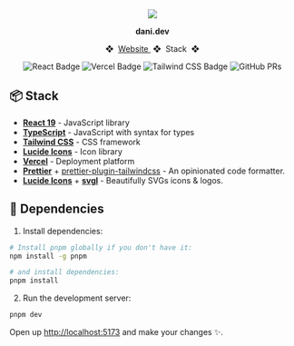 <div align="center">
  <a href="https://dani-dev-neon.vercel.app/">
    <img src="static/images/page.png" />
  </a>
  <p>
    <strong>dani.dev</strong>
  </p>
</div>

<div align="center">
    <span>&nbsp;❖&nbsp;</span>
    <a href="https://dani-dev-neon.vercel.app/" target="_blank">
        Website
    </a>
    <span>&nbsp;❖&nbsp;</span>
    <a>
        Stack
    </a>
    <span>&nbsp;❖&nbsp;</span>
</div>

</p>

<div align="center">

![React Badge](https://img.shields.io/badge/React-61DAFB?logo=react&logoColor=fff&style=flat)
![Vercel Badge](https://img.shields.io/badge/Vercel-000?logo=vercel&logoColor=fff&style=flat)
![Tailwind CSS Badge](https://img.shields.io/badge/Tailwind%20CSS-06B6D4?logo=tailwindcss&logoColor=fff&style=flat)
![GitHub PRs](https://img.shields.io/github/issues-pr/pheralb/pheralb.dev)

</div>

## 📦 Stack

- [**React 19**](https://reactjs.org/) - JavaScript library
- [**TypeScript**](https://www.typescriptlang.org/) - JavaScript with syntax for types
- [**Tailwind CSS**](https://tailwindcss.com/) - CSS framework
- [**Lucide Icons**](https://lucide.dev/) - Icon library
- [**Vercel**](https://vercel.com) - Deployment platform
- [**Prettier**](https://prettier.io/) + [prettier-plugin-tailwindcss](https://github.com/tailwindlabs/prettier-plugin-tailwindcss) - An opinionated code formatter.
- [**Lucide Icons**](https://lucide.dev/) + [**svgl**](https://svgl.app/) - Beautifully SVGs icons & logos.

## 📄 Dependencies

1. Install dependencies:

```bash
# Install pnpm globally if you don't have it:
npm install -g pnpm

# and install dependencies:
pnpm install
```

2. Run the development server:

```bash
pnpm dev
```

Open up [http://localhost:5173](http://localhost:5173) and make your changes ✨.

